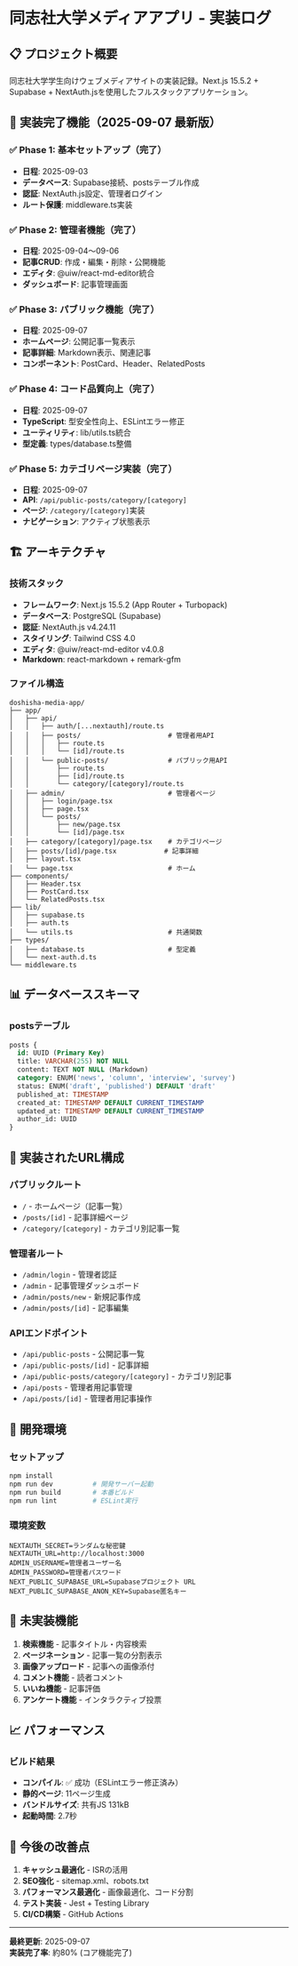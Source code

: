 # 同志社大学メディアアプリ - 実装ログ

## 📋 プロジェクト概要

同志社大学学生向けウェブメディアサイトの実装記録。Next.js 15.5.2 + Supabase + NextAuth.jsを使用したフルスタックアプリケーション。

## 🚀 実装完了機能（2025-09-07 最新版）

### ✅ Phase 1: 基本セットアップ（完了）
- **日程**: 2025-09-03
- **データベース**: Supabase接続、postsテーブル作成
- **認証**: NextAuth.js設定、管理者ログイン
- **ルート保護**: middleware.ts実装

### ✅ Phase 2: 管理者機能（完了）  
- **日程**: 2025-09-04～09-06
- **記事CRUD**: 作成・編集・削除・公開機能
- **エディタ**: @uiw/react-md-editor統合
- **ダッシュボード**: 記事管理画面

### ✅ Phase 3: パブリック機能（完了）
- **日程**: 2025-09-07
- **ホームページ**: 公開記事一覧表示
- **記事詳細**: Markdown表示、関連記事
- **コンポーネント**: PostCard、Header、RelatedPosts

### ✅ Phase 4: コード品質向上（完了）
- **日程**: 2025-09-07
- **TypeScript**: 型安全性向上、ESLintエラー修正
- **ユーティリティ**: lib/utils.ts統合
- **型定義**: types/database.ts整備

### ✅ Phase 5: カテゴリページ実装（完了）
- **日程**: 2025-09-07
- **API**: `/api/public-posts/category/[category]`
- **ページ**: `/category/[category]`実装
- **ナビゲーション**: アクティブ状態表示

## 🏗️ アーキテクチャ

### 技術スタック
- **フレームワーク**: Next.js 15.5.2 (App Router + Turbopack)
- **データベース**: PostgreSQL (Supabase)
- **認証**: NextAuth.js v4.24.11
- **スタイリング**: Tailwind CSS 4.0
- **エディタ**: @uiw/react-md-editor v4.0.8
- **Markdown**: react-markdown + remark-gfm

### ファイル構造
```
doshisha-media-app/
├── app/
│   ├── api/
│   │   ├── auth/[...nextauth]/route.ts
│   │   ├── posts/                      # 管理者用API
│   │   │   ├── route.ts
│   │   │   └── [id]/route.ts
│   │   └── public-posts/               # パブリック用API
│   │       ├── route.ts
│   │       ├── [id]/route.ts
│   │       └── category/[category]/route.ts
│   ├── admin/                          # 管理者ページ
│   │   ├── login/page.tsx
│   │   ├── page.tsx
│   │   └── posts/
│   │       ├── new/page.tsx
│   │       └── [id]/page.tsx
│   ├── category/[category]/page.tsx    # カテゴリページ
│   ├── posts/[id]/page.tsx            # 記事詳細
│   ├── layout.tsx
│   └── page.tsx                        # ホーム
├── components/
│   ├── Header.tsx
│   ├── PostCard.tsx
│   └── RelatedPosts.tsx
├── lib/
│   ├── supabase.ts
│   ├── auth.ts
│   └── utils.ts                        # 共通関数
├── types/
│   ├── database.ts                     # 型定義
│   └── next-auth.d.ts
└── middleware.ts
```

## 📊 データベーススキーマ

### postsテーブル
```sql
posts {
  id: UUID (Primary Key)
  title: VARCHAR(255) NOT NULL
  content: TEXT NOT NULL (Markdown)
  category: ENUM('news', 'column', 'interview', 'survey')
  status: ENUM('draft', 'published') DEFAULT 'draft'
  published_at: TIMESTAMP
  created_at: TIMESTAMP DEFAULT CURRENT_TIMESTAMP
  updated_at: TIMESTAMP DEFAULT CURRENT_TIMESTAMP
  author_id: UUID
}
```

## 🎯 実装されたURL構成

### パブリックルート
- `/` - ホームページ（記事一覧）
- `/posts/[id]` - 記事詳細ページ
- `/category/[category]` - カテゴリ別記事一覧

### 管理者ルート
- `/admin/login` - 管理者認証
- `/admin` - 記事管理ダッシュボード
- `/admin/posts/new` - 新規記事作成
- `/admin/posts/[id]` - 記事編集

### APIエンドポイント
- `/api/public-posts` - 公開記事一覧
- `/api/public-posts/[id]` - 記事詳細
- `/api/public-posts/category/[category]` - カテゴリ別記事
- `/api/posts` - 管理者用記事管理
- `/api/posts/[id]` - 管理者用記事操作

## 🔧 開発環境

### セットアップ
```bash
npm install
npm run dev          # 開発サーバー起動
npm run build        # 本番ビルド
npm run lint         # ESLint実行
```

### 環境変数
```
NEXTAUTH_SECRET=ランダムな秘密鍵
NEXTAUTH_URL=http://localhost:3000
ADMIN_USERNAME=管理者ユーザー名
ADMIN_PASSWORD=管理者パスワード
NEXT_PUBLIC_SUPABASE_URL=Supabaseプロジェクト URL
NEXT_PUBLIC_SUPABASE_ANON_KEY=Supabase匿名キー
```

## 🚧 未実装機能

1. **検索機能** - 記事タイトル・内容検索
2. **ページネーション** - 記事一覧の分割表示
3. **画像アップロード** - 記事への画像添付
4. **コメント機能** - 読者コメント
5. **いいね機能** - 記事評価
6. **アンケート機能** - インタラクティブ投票

## 📈 パフォーマンス

### ビルド結果
- **コンパイル**: ✅ 成功（ESLintエラー修正済み）
- **静的ページ**: 11ページ生成
- **バンドルサイズ**: 共有JS 131kB
- **起動時間**: 2.7秒

## 🎯 今後の改善点

1. **キャッシュ最適化** - ISRの活用
2. **SEO強化** - sitemap.xml、robots.txt
3. **パフォーマンス最適化** - 画像最適化、コード分割
4. **テスト実装** - Jest + Testing Library
5. **CI/CD構築** - GitHub Actions

---

**最終更新**: 2025-09-07  
**実装完了率**: 約80% (コア機能完了)